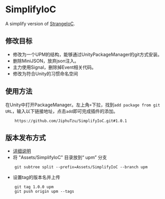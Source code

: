 # SimplifyIoC
A simplify version of [StrangeIoC](https://github.com/strangeioc/strangeioc).
## 修改目标
+ 修改为一个UPM的结构，能够通过UnityPackageManager的git方式安装。
+ 删除MiniJSON，放弃json注入。
+ 主力使用Signal，删除掉Event相关代码。
+ 修改为符合Unity的习惯命名空间
## 使用方法
在Unity中打开PackageManager。左上角`+`下拉，找到`add package from git URL`，输入以下链接地址，点击`add`即可完成插件的添加。
```
    https://github.com/JiphuTzu/SimplifyIoC.git#1.0.1
```

## 版本发布方式
+ [详细说明](https://www.jianshu.com/p/153841d65846)
+ 将 "Assets/SimplifyIoC" 目录放到“ upm” 分支
```
    git subtree split --prefix=Assets/SimplifyIoC --branch upm
```
+ 设置tag的版本名并上传
```
    git tag 1.0.0 upm
    git push origin upm --tags
```
